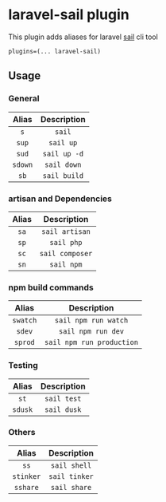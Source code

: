 # laravel-sail plugin

This plugin adds aliases for laravel [sail](https://laravel.com/docs/sail) cli tool 

```
plugins=(... laravel-sail)
```

## Usage

### General
| Alias | Description |
|:-:|:-:|
| `s`  |  `sail` |
| `sup`  |  `sail up` |
| `sud`  |  `sail up -d` |
| `sdown`  |  `sail down` |
|`sb`|`sail build`|

### artisan and Dependencies 
| Alias | Description |
|:-:|:-:|
| `sa`  |  `sail artisan` |
|`sp`|`sail php`|
|`sc`|`sail composer`|
|`sn`|`sail npm`|

### npm build commands
| Alias | Description |
|:-:|:-:|
|`swatch`|`sail npm run watch`|
|`sdev`|`sail npm run dev`|
|`sprod`|`sail npm run production`|

### Testing
| Alias | Description |
|:-:|:-:|
|`st`|`sail test`|
|`sdusk`|`sail dusk`|

### Others
| Alias | Description |
|:-:|:-:|
|`ss`|`sail shell`|
|`stinker`|`sail tinker`|
|`sshare`|`sail share`|

